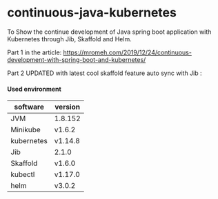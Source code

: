 # continuous-java-kubernetes
To Show the continue development of Java spring boot application with Kubernetes through Jib, Skaffold and Helm.

Part 1 in the article: https://mromeh.com/2019/12/24/continuous-development-with-spring-boot-and-kubernetes/

Part 2 UPDATED with latest cool skaffold feature auto sync with Jib : 

#### Used environment

| software| version|
|---|---|
| JVM | 1.8.152 |
| Minikube | v1.6.2 |
|kubernetes |v1.14.8
| Jib | 2.1.0 |
| Skaffold | v1.6.0 |
| kubectl | v1.17.0 |
| helm | v3.0.2 |
